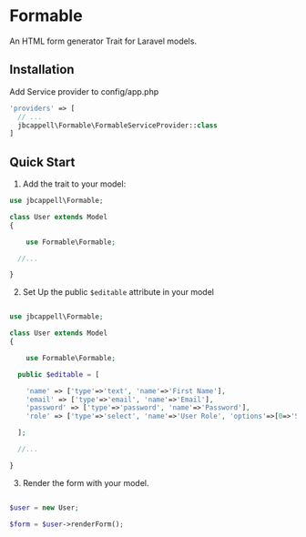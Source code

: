 # Formable
An HTML form generator Trait for Laravel models.

## Installation
Add Service provider to config/app.php

```PHP
'providers' => [
  // ...
  jbcappell\Formable\FormableServiceProvider::class
]
```

## Quick Start

1. Add the trait to your model:

```PHP
use jbcappell\Formable;

class User extends Model
{

	use Formable\Formable;

  //...

}
```

2. Set Up the public `$editable` attribute in your model

```PHP

use jbcappell\Formable;

class User extends Model
{

	use Formable\Formable;

  public $editable = [

    'name' => ['type'=>'text', 'name'=>'First Name'],
    'email' => ['type'=>'email', 'name'=>'Email'],
    'password' => ['type'=>'password', 'name'=>'Password'],
    'role' => ['type'=>'select', 'name'=>'User Role', 'options'=>[0=>'Select', 1=>'Admin', 2=>'User']]

  ];

  //...

}
```

3. Render the form with your model.
```PHP

$user = new User;

$form = $user->renderForm();

```
